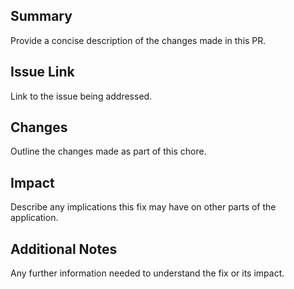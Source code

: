 ## Summary

Provide a concise description of the changes made in this PR.

## Issue Link

Link to the issue being addressed.

## Changes

Outline the changes made as part of this chore.

## Impact

Describe any implications this fix may have on other parts of the application.

## Additional Notes

Any further information needed to understand the fix or its impact.
